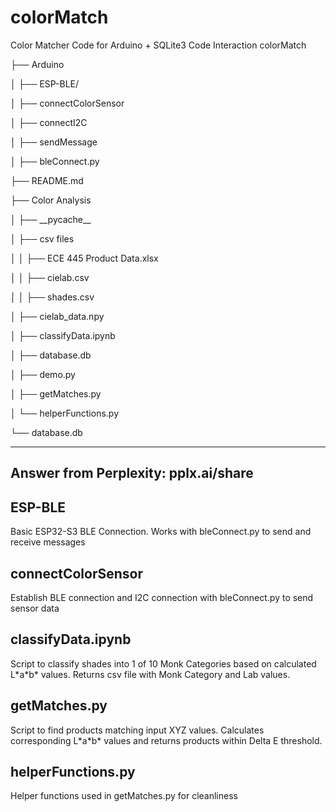 # colorMatch
Color Matcher Code for Arduino + SQLite3 Code Interaction
colorMatch

├── Arduino

│   ├── ESP-BLE/

│   ├── connectColorSensor

│   ├── connectI2C

│   ├── sendMessage

│   ├── bleConnect.py

├── README.md

├── Color Analysis

│   ├── \_\_pycache\_\_

│   ├── csv files

│   │   ├── ECE 445 Product Data.xlsx

│   │   ├── cielab.csv

│   │   ├── shades.csv

│   ├── cielab\_data.npy

│   ├── classifyData.ipynb

│   ├── database.db

│   ├── demo.py

│   ├── getMatches.py

│   └── helperFunctions.py

└── database.db

---
Answer from Perplexity: pplx.ai/share
---

## ESP-BLE

Basic ESP32-S3 BLE Connection. Works with bleConnect.py to send and receive messages

## connectColorSensor

Establish BLE connection and I2C connection with bleConnect.py to send sensor data 

## classifyData.ipynb

Script to classify shades into 1 of 10 Monk Categories based on calculated L\*a\*b\* values. Returns csv file with Monk Category and Lab values.

## getMatches.py

Script to find products matching input XYZ values. Calculates corresponding L\*a\*b\* values and returns products within Delta E threshold. 

## helperFunctions.py

Helper functions used in getMatches.py for cleanliness
